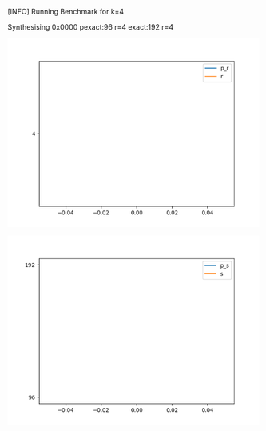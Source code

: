 [INFO] Running Benchmark for k=4

Synthesising 0x0000 pexact:96 r=4 exact:192 r=4

![Bench_1](benchmark_r.png)

![Bench_1](benchmark_s.png)

